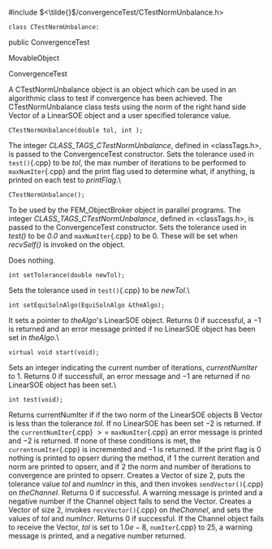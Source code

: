 \
#include $<\tilde{}$/convergenceTest/CTestNormUnbalance.h$>$



```{.cpp}
class CTestNormUnbalance:
```
 public ConvergenceTest


MovableObject

ConvergenceTest

A CTestNormUnbalance object is an object which can be used in an
algorithmic class to test if convergence has been achieved. The
CTestNormUnbalance class tests using the norm of the right hand side
Vector of a LinearSOE object and a user specified tolerance value.









```{.cpp}
CTestNormUnbalance(double tol, int );
```


The integer *CLASS_TAGS_CTestNormUnbalance*, defined in
$<$classTags.h$>$, is passed to the ConvergenceTest constructor. Sets
the tolerance used in `test()`{.cpp} to be *tol*, the max number of iterations
to be performed to `maxNumIter`{.cpp} and the print flag used to determine
what, if anything, is printed on each test to *printFlag*.\

```{.cpp}
CTestNormUnbalance();
```


To be used by the FEM_ObjectBroker object in parallel programs. The
integer *CLASS_TAGS_CTestNormUnbalance*, defined in $<$classTags.h$>$,
is passed to the ConvergenceTest constructor. Sets the tolerance used in
*test()* to be *0.0* and `maxNumIter`{.cpp} to be $0$. These will be set when
*recvSelf()* is invoked on the object.

Does nothing.

```{.cpp}
int setTolerance(double newTol);
```


Sets the tolerance used in `test()`{.cpp} to be *newTol*.\

```{.cpp}
int setEquiSolnAlgo(EquiSolnAlgo &theAlgo);
```


It sets a pointer to *theAlgo*'s LinearSOE object. Returns $0$ if
successful, a $-1$ is returned and an error message printed if no
LinearSOE object has been set in *theAlgo*.\

```{.cpp}
virtual void start(void);
```


Sets an integer indicating the current number of iterations,
*currentNumIter* to $1$. Returns $0$ if successfull, an error message
and $-1$ are returned if no LinearSOE object has been set.\

```{.cpp}
int test(void);
```


Returns currentNumIter if if the two norm of the LinearSOE objects B
Vector is less than the tolerance *tol*. If no LinearSOE has been set
$-2$ is returned. If the `currentNumIter`{.cpp} $>=$ `maxNumIter`{.cpp} an error
message is printed and $-2$ is returned. If none of these conditions is
met, the `currentnumIter`{.cpp} is incremented and $-1$ is returned. If the
print flag is $0$ nothing is printed to opserr during the method, if $1$
the current iteration and norm are printed to opserr, and if $2$ the
norm and number of iterations to convergence are printed to opserr.
Creates a Vector of size 2, puts the tolerance value *tol* and *numIncr*
in this, and then invokes `sendVector()`{.cpp} on *theChannel*. Returns $0$ if
successful. A warning message is printed and a negative number if the
Channel object fails to send the Vector.
Creates a Vector of size 2, invokes `recvVector()`{.cpp} on *theChannel*, and
sets the values of *tol* and *numIncr*. Returns $0$ if successful. If
the Channel object fails to receive the Vector, *tol* is set to
$1.0e-8$, `numIter`{.cpp} to $25$, a warning message is printed, and a
negative number returned.
